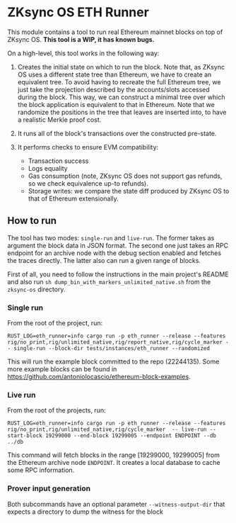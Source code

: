 # ZKsync OS ETH Runner

This module contains a tool to run real Ethereum mainnet blocks on top of ZKsync OS. **This tool is a WIP, it has known bugs.**

On a high-level, this tool works in the following way:

1. Creates the initial state on which to run the block. Note that, as ZKsync OS uses a different state tree than Ethereum, we have to create an equivalent tree. To avoid having to recreate the full Ethereum tree, we just take the projection described by the accounts/slots accessed during the block. This way, we can construct a minimal tree over which the block application is equivalent to that in Ethereum. Note that we randomize the positions in the tree that leaves are inserted into, to have a realistic Merkle proof cost.

2. It runs all of the block's transactions over the constructed pre-state.

3. It performs checks to ensure EVM compatibility:

    - Transaction success
    - Logs equality
    - Gas consumption (note, ZKsync OS does not support gas refunds, so we check equivalence up-to refunds).
    - Storage writes: we compare the state diff produced by ZKsync OS to that of Ethereum extensionally.

## How to run

The tool has two modes: `single-run` and `live-run`. The former takes as argument the block data in JSON format. The second one just takes an RPC endpoint for an archive node with the debug section enabled and fetches the traces directly. The latter also can run a given range of blocks.

First of all, you need to follow the instructions in the main project's README and also run `sh dump_bin_with_markers_unlimited_native.sh` from the `zksync-os` directory.

### Single run

From the root of the project, run:

```raw
RUST_LOG=eth_runner=info cargo run -p eth_runner --release --features rig/no_print,rig/unlimited_native,rig/report_native,rig/cycle_marker -- single-run --block-dir tests/instances/eth_runner --randomized
```

This will run the example block committed to the repo (22244135). Some more example blocks can be found in https://github.com/antoniolocascio/ethereum-block-examples.

### Live run

From the root of the projects, run:

```raw
RUST_LOG=eth_runner=info cargo run -p eth_runner --release --features rig/no_print,rig/unlimited_native,rig/cycle_marker  -- live-run --start-block 19299000 --end-block 19299005 --endpoint ENDPOINT --db ../db
```

This command will fetch blocks in the range [19299000, 19299005] from the Ethereum archive node `ENDPOINT`. It creates a local database to cache some RPC information.

### Prover input generation

Both subcommands have an optional parameter `--witness-output-dir` that expects a directory to dump the witness for the block
